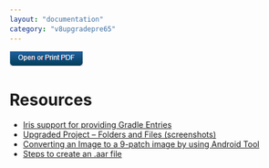 ```yaml
---
layout: "documentation"
category: "v8upgradepre65"
---
```

                          

[![](../Resources/Images/pdf.png)](http://docs.voltmx.com/voltmxlibrary/beta/v8upgradepre65.pdf "VoltMX Foundry UpgradeHUB Guide")


Resources
=========

*   [Iris support for providing Gradle Entries](Iris_support_for_providing.html#iris-support-for-providing-gradle-entries)
*   [Upgraded Project – Folders and Files (screenshots)](Upgraded_project_Folders_and.html#upgraded-project-folders-and-files-screenshots)
*   [Converting an Image to a 9-patch image by using Android Tool](Conversion_of_an_image_to.html#converting-an-image-to-a-9-patch-image-by-using-android-tool)
*   [Steps to create an .aar file](Steps_to_create_an_aar_file.html#steps-to-create-an-aar-file)
